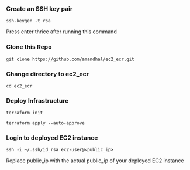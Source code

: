 ### Create an SSH key pair
```ssh-keygen -t rsa```

Press enter thrice after running this command


### Clone this Repo
```git clone https://github.com/amandhal/ec2_ecr.git```


### Change directory to ec2_ecr
```cd ec2_ecr```


### Deploy Infrastructure
```terraform init```

```terraform apply --auto-approve```


### Login to deployed EC2 instance
```ssh -i ~/.ssh/id_rsa ec2-user@<public_ip>```

Replace public_ip with the actual public_ip of your deployed EC2 instance
